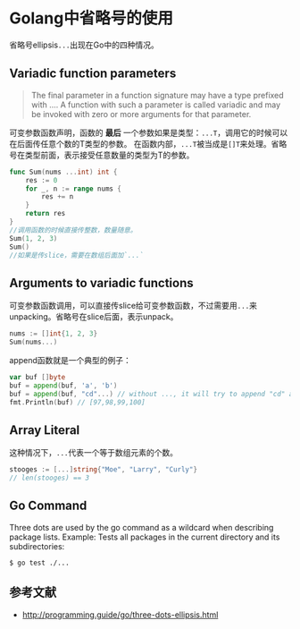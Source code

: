 # Golang中省略号的使用

省略号ellipsis`...`出现在Go中的四种情况。

##  Variadic function parameters

> The final parameter in a function signature may have a type prefixed with ....
A function with such a parameter is called variadic and may be invoked with zero or more arguments for that parameter.

可变参数函数声明，函数的 **最后** 一个参数如果是类型：`...T`，调用它的时候可以在后面传任意个数的T类型的参数。
在函数内部，`...T`被当成是`[]T`来处理。省略号在类型前面，表示接受任意数量的类型为T的参数。

```go
func Sum(nums ...int) int {
    res := 0
    for _, n := range nums {
        res += n
    }
    return res
}
//调用函数的时候直接传整数，数量随意。
Sum(1, 2, 3)
Sum()
//如果是传slice，需要在数组后面加`...`
```

## Arguments to variadic functions
可变参数函数调用，可以直接传slice给可变参数函数，不过需要用`...`来unpacking。省略号在slice后面，表示unpack。
```go
nums := []int{1, 2, 3}
Sum(nums...)
```
append函数就是一个典型的例子：
```go
var buf []byte
buf = append(buf, 'a', 'b')
buf = append(buf, "cd"...) // without ..., it will try to append "cd" as a whole, which is invalid, cos buf is slice of byte, not slice of string
fmt.Println(buf) // [97,98,99,100]
```

## Array Literal
这种情况下，`...`代表一个等于数组元素的个数。

```go
stooges := [...]string{"Moe", "Larry", "Curly"}
// len(stooges) == 3
```

## Go Command

Three dots are used by the go command as a wildcard when describing package lists.
Example: Tests all packages in the current directory and its subdirectories:
```shell
$ go test ./...
```

## 参考文献
* http://programming.guide/go/three-dots-ellipsis.html
